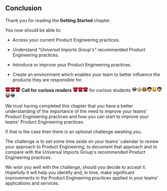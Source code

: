 ## Conclusion

Thank you for reading the **Getting Started** chapter.

You now should be able to:

- Access your current Product Engineering practices.

- Understand _"Universal Imports Group's"_ recommended Product Engineering practices.

- Introduce or improve your Product Engineering practices.

- Create an environment which enables your team to better influence the products they are responsible for.

![](assets/telephone.png)![](assets/telephone.png)![](assets/telephone.png) **Call for curious readers** ![](assets/telephone.png)![](assets/telephone.png)![](assets/telephone.png) for curious students ![](assets/alien.png)![](assets/baby.png)![](assets/bear.png)![](assets/boy.png)![](assets/cat.png)![](assets/man.png)![](assets/man_with_turban.png)![](assets/alien.png).

We trust having completed this chapter that you have a better understanding of the importance of the need to improve your teams' Product Engineering practices and how you can start to improve your teams' Product Engineering practices.

If that is the case then there is an optional challenge awaiting you.

The challenge is to set some time aside on your teams' calendar to review your approach to Product Engineering, to document that approach and to compare with the Universal Imports Group's recommended Product Engineering practices.

We wish you well with the challenge, should you decide to accept it. Hopefully it will help you identify and, in time, make significant improvements in the Product Engineering practices applied in your teams' applications and services. 